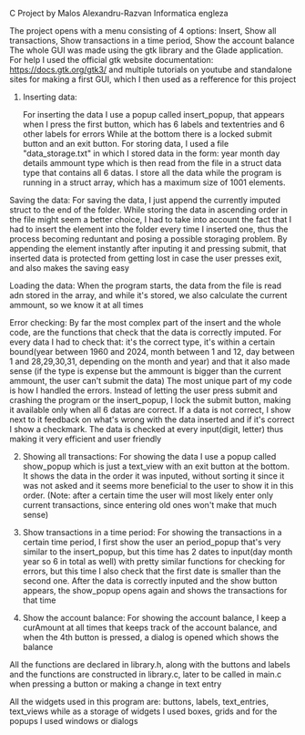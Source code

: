 C Project by Malos Alexandru-Razvan Informatica engleza

The project opens with a menu consisting of 4 options: Insert, Show all transactions, Show transactions in a time period, Show the account balance
The whole GUI was made using the gtk library and the Glade application. For help I used the official gtk website documentation:
				https://docs.gtk.org/gtk3/
and multiple tutorials on youtube and standalone sites for making a first GUI, which I then used as a refference for this project

1. Inserting data:

	For inserting the data I use a popup called insert_popup, that appears when I press the first button, which has 6 labels and textentries and 6 other labels for errors
	While at the bottom there is a locked submit button and an exit button.
		For storing data, I used a file "data_storage.txt" in which I stored data in the form:
	year month day details ammount type
	which is then read from the file in a struct data type that contains all 6 datas.
	I store all the data while the program is running in a struct array, which has a maximum size of 1001 elements.

Saving the data:
		For saving the data, I just append the currently imputed struct to the end of the folder. While storing the data in ascending order in the file might seem
	a better choice, I had to take into account the fact that I had to insert the element into the folder every time I inserted one, thus the process becoming reduntant 
	and posing a possible storaging problem. By appending the element instantly after inputing it and pressing submit, that inserted data is protected from getting lost
	in case the user presses exit, and also makes the saving easy

Loading the data:
		When the program starts, the data from the file is read adn stored in the array, and while it's stored, we also calculate the current ammount, so we know it at all times

Error checking:
	By far the most complex part of the insert and the whole code, are the functions that check that the data is correctly imputed.
For every data I had to check that: it's the correct type, it's within a certain bound(year between 1960 and 2024, month between 1 and 12, day between 1 and 28,29,30,31, depending on
the month and year) and that it also made sense (if the type is expense but the ammount is bigger than the current ammount, the user can't submit the data)
	The most unique part of my code is how I handled the errors. Instead of letting the user press submit and crashing the program or the insert_popup, I lock the submit button, making it
available only when all 6 datas are correct. If a data is not correct, I show next to it feedback on what's wrong with the data inserted and if it's correct I show a checkmark.
The data is checked at every input(digit, letter) thus making it very efficient and user friendly

2. Showing all transactions:
	For showing the data I use a popup called show_popup which is just a text_view with an exit button at the bottom. It shows the data in the order it was inputed, without sorting it since
it was not asked and it seems more beneficial to the user to show it in this order. (Note: after a certain time the user will most likely enter only current transactions, since entering old ones won't make that much sense)

3. Show transactions in a time period:
	For showing the transactions in a certain time period, I first show the user an period_popup that's very similar to the insert_popup, but this time has 2 dates to input(day month year
so 6 in total as well) with pretty similar functions for checking for errors, but this time I also check that the first date is smaller than the second one. After the data is correctly inputed and the show button appears, the show_popup opens again and shows the transactions for that time

4. Show the account balance:
	For showing the account balance, I keep a curAmount at all times that keeps track of the account balance, and when the 4th button is pressed, a dialog is opened which shows the balance

All the functions are declared in library.h, along with the buttons and labels and the functions are constructed in library.c, later to be called in main.c when pressing a button or making a change in text entry

All the widgets used in this program are: buttons, labels, text_entries, text_views while as a storage of widgets I used boxes, grids and for the popups I used windows or dialogs
